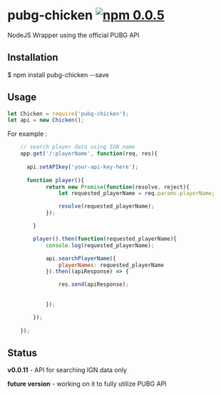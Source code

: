 # pubg-chicken [![npm 0.0.5](https://img.shields.io/badge/npm-v0.0.11-brightgreen.svg)](https://www.npmjs.com/package/pubg-chicken)

NodeJS Wrapper using the official PUBG API

## Installation

$ npm install pubg-chicken --save

## Usage
```javascript
let Chicken = require('pubg-chicken');
let api = new Chicken();
```

For example :
```javascript
    // search player data using IGN name
    app.get('/:playerName', function(req, res){
      
      api.setAPIkey('your-api-key-here');
      
      function player(){
            return new Promise(function(resolve, reject){
                let requested_playerName = req.params.playerName;

                resolve(requested_playerName);
            });

        }

        player().then(function(requested_playerName){
            console.log(requested_playerName);

            api.searchPlayerName({
                playerNames: requested_playerName
            }).then((apiResponse) => {

                res.send(apiResponse);
                
                
            });

        });
    
    });
```

## Status
**v0.0.11** - API for searching IGN data only

**future version** - working on it to fully utilize PUBG API 
